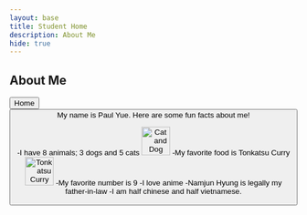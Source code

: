 ```yaml
---
layout: base
title: Student Home 
description: About Me
hide: true
---
```

## About Me
<head>
<a href="index.md">
<button> Home <button>
</a>
</head>

<body>
My name is Paul Yue.
Here are some fun facts about me!

-I have 8 animals; 3 dogs and 5 cats
<img src="Cat and dog (4984798619).jpg" alt="Cat and Dog" width="50" height="50">
-My favorite food is Tonkatsu Curry
<img src="Cat and dog (4984798619).jpg" alt="Tonkatsu Curry" width="50" height="50">
-My favorite number is 9
-I love anime
-Namjun Hyung is legally my father-in-law
-I am half chinese and half vietnamese.

</body>
